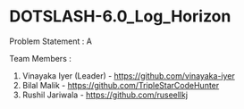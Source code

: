 # DOTSLASH-6.0_Log_Horizon  

Problem Statement : A 
    
    
    
    
    
    
    
    
Team Members : 
1. Vinayaka Iyer (Leader) - https://github.com/vinayaka-iyer
2. Bilal Malik - https://github.com/TripleStarCodeHunter
3. Rushil Jariwala - https://github.com/ruseellkj
